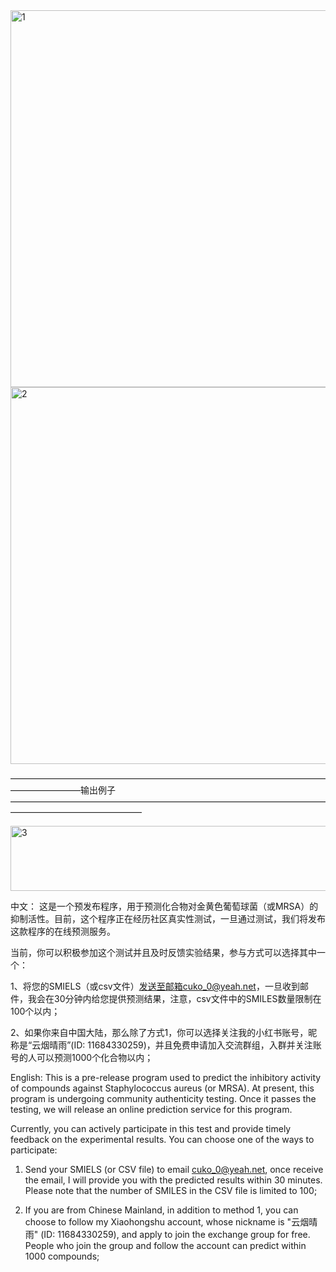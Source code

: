 
<img width="653" height="603" alt="1" src="https://github.com/user-attachments/assets/67f41b88-1a8b-4b7c-b0ba-1956d1ad1501" />
<img width="653" height="603" alt="2" src="https://github.com/user-attachments/assets/15393a13-019d-4b90-bcb3-3563ead8fa37" />

————————————————————————————————————————————输出例子———————————————————————————————————————————————————

<img width="705" height="104" alt="3" src="https://github.com/user-attachments/assets/546db16e-d4c6-4d25-8489-a6feda34766b" />


中文：
这是一个预发布程序，用于预测化合物对金黄色葡萄球菌（或MRSA）的抑制活性。目前，这个程序正在经历社区真实性测试，一旦通过测试，我们将发布这款程序的在线预测服务。

当前，你可以积极参加这个测试并且及时反馈实验结果，参与方式可以选择其中一个：

1、将您的SMIELS（或csv文件）发送至邮箱cuko_0@yeah.net，一旦收到邮件，我会在30分钟内给您提供预测结果，注意，csv文件中的SMILES数量限制在100个以内；

2、如果你来自中国大陆，那么除了方式1，你可以选择关注我的小红书账号，昵称是“云烟晴雨”(ID: 11684330259)，并且免费申请加入交流群组，入群并关注账号的人可以预测1000个化合物以内；


English:
This is a pre-release program used to predict the inhibitory activity of compounds against Staphylococcus aureus (or MRSA). At present, this program is undergoing community authenticity testing. Once it passes the testing, we will release an online prediction service for this program.

Currently, you can actively participate in this test and provide timely feedback on the experimental results. You can choose one of the ways to participate:

1. Send your SMIELS (or CSV file) to email cuko_0@yeah.net, once receive the email, I will provide you with the predicted results within 30 minutes. Please note that the number of SMILES in the CSV file is limited to 100;

2. If you are from Chinese Mainland, in addition to method 1, you can choose to follow my Xiaohongshu account, whose nickname is "云烟晴雨" (ID: 11684330259), and apply to join the exchange group for free. People who join the group and follow the account can predict within 1000 compounds;
